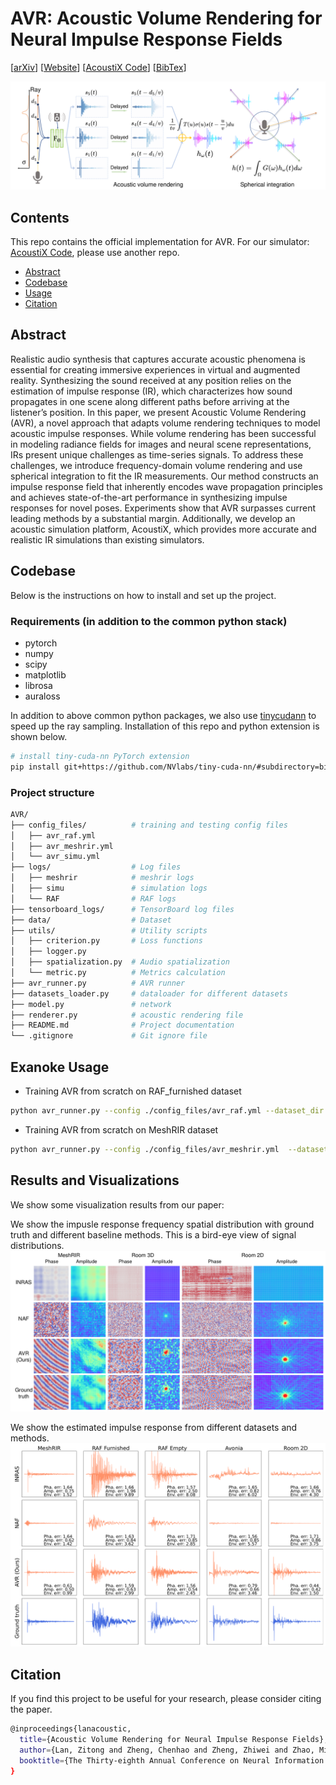 # AVR: Acoustic Volume Rendering for Neural Impulse Response Fields

[[arXiv](https://arxiv.org/abs/2411.06307)] [[Website](https://zitonglan.github.io/project/avr/avr.html)] [[AcoustiX Code]()] [[BibTex](#citation)] 

![Figure Description](assets/method.png)

## Contents
This repo contains the official implementation for AVR. For our simulator: [AcoustiX Code](https://github.com/penn-waves-lab/AcoustiX), please use another repo.
- [Abstract](#abstract)
- [Codebase](#codebase)
- [Usage](#usage)
- [Citation](#citation)

## Abstract
Realistic audio synthesis that captures accurate acoustic phenomena is essential for creating immersive experiences in virtual and augmented reality. Synthesizing the sound received at any position relies on the estimation of impulse response (IR), which characterizes how sound propagates in one scene along different paths before arriving at the listener’s position. In this paper, we present Acoustic Volume Rendering (AVR), a novel approach that adapts volume rendering techniques to model acoustic impulse responses. While volume rendering has been successful in modeling radiance fields for images and neural scene representations, IRs present unique challenges as time-series signals. To address these challenges, we introduce frequency-domain volume rendering and use spherical integration to fit the IR measurements. Our method constructs an impulse response field that inherently encodes wave propagation principles and achieves state-of-the-art performance in synthesizing impulse responses for novel poses. Experiments show that AVR surpasses current leading methods by a substantial margin. Additionally, we develop an acoustic simulation platform, AcoustiX, which provides more accurate and realistic IR simulations than existing simulators.

## Codebase
Below is the instructions on how to install and set up the project.

### Requirements (in addition to the common python stack)

* pytorch
* numpy
* scipy
* matplotlib
* librosa
* auraloss

In addition to above common python packages, we also use [tinycudann](https://github.com/NVlabs/tiny-cuda-nn) to speed up the ray sampling. Installation of this repo and python extension is shown below.  

```sh
# install tiny-cuda-nn PyTorch extension
pip install git+https://github.com/NVlabs/tiny-cuda-nn/#subdirectory=bindings/torch
```

### Project structure

```sh
AVR/
├── config_files/          # training and testing config files
│   ├── avr_raf.yml
│   ├── avr_meshrir.yml
│   └── avr_simu.yml       
├── logs/                  # Log files
│   ├── meshrir            # meshrir logs
│   ├── simu               # simulation logs
│   └── RAF                # RAF logs
├── tensorboard_logs/      # TensorBoard log files
├── data/                  # Dataset 
├── utils/                 # Utility scripts
│   ├── criterion.py       # Loss functions   
│   ├── logger.py          
│   ├── spatialization.py  # Audio spatialization        
│   └── metric.py          # Metrics calculation
├── avr_runner.py          # AVR runner
├── datasets_loader.py     # dataloader for different datasets
├── model.py               # network
├── renderer.py            # acoustic rendering file
├── README.md              # Project documentation
└── .gitignore             # Git ignore file
```

## Exanoke Usage

* Training AVR from scratch on RAF_furnished dataset
```sh
python avr_runner.py --config ./config_files/avr_raf.yml --dataset_dir /data/RAF/FurnishedRoomSplit
```

* Training AVR from scratch on MeshRIR dataset
```sh
python avr_runner.py --config ./config_files/avr_meshrir.yml  --dataset_dir /data/MeshRIR
```

## Results and Visualizations
We show some visualization results from our paper:

We show the impusle response frequency spatial distribution with ground truth and different baseline methods. This is a bird-eye view of signal distributions.
![Figure Description](assets/wave_distributions.png)

We show the estimated impulse response from different datasets and methods.
![Figure Description](assets/signal.png)


## Citation
If you find this project to be useful for your research, please consider citing the paper.
```sh
@inproceedings{lanacoustic,
  title={Acoustic Volume Rendering for Neural Impulse Response Fields},
  author={Lan, Zitong and Zheng, Chenhao and Zheng, Zhiwei and Zhao, Mingmin},
  booktitle={The Thirty-eighth Annual Conference on Neural Information Processing Systems}
}
```